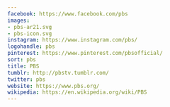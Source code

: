 ```yaml
---
facebook: https://www.facebook.com/pbs
images:
- pbs-ar21.svg
- pbs-icon.svg
instagram: https://www.instagram.com/pbs/
logohandle: pbs
pinterest: https://www.pinterest.com/pbsofficial/
sort: pbs
title: PBS
tumblr: http://pbstv.tumblr.com/
twitter: pbs
website: https://www.pbs.org/
wikipedia: https://en.wikipedia.org/wiki/PBS
---
```

